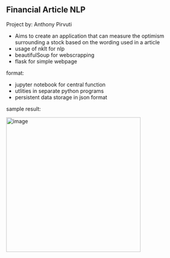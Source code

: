 ## Financial Article NLP

Project by: Anthony Pirvuti

- Aims to create an application that can measure the optimism surrounding a stock based on the wording used in a article
- usage of nklt for nlp
- beautifulSoup for webscrapping
- flask for simple webpage

format:
- jupyter notebook for central function
- utlities in separate python programs
- persistent data storage in json format



sample result:

<img width="360" alt="image" src="https://github.com/Anthony3301/stock-nlp/assets/55203981/5320fbb8-cabe-44c9-a3eb-f5b1cfa27acd">

